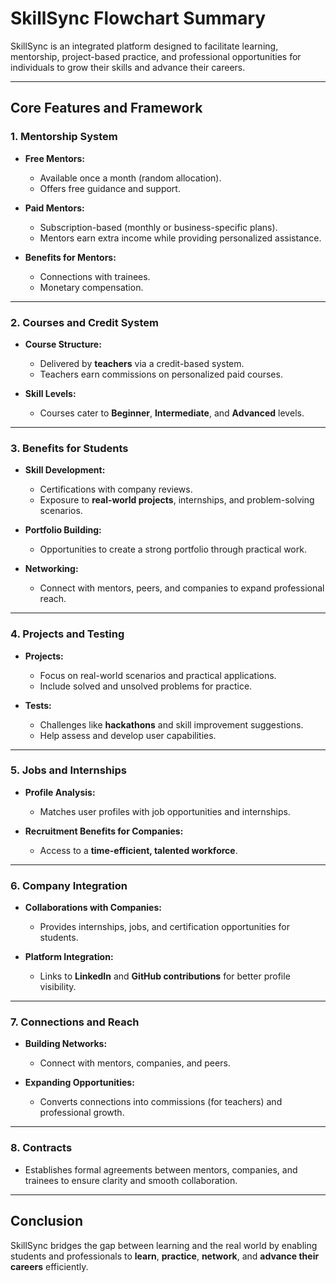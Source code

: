 # SkillSync Flowchart Summary

SkillSync is an integrated platform designed to facilitate learning, mentorship, project-based practice, and professional opportunities for individuals to grow their skills and advance their careers.

---

## Core Features and Framework

### 1. Mentorship System
- **Free Mentors:**
  - Available once a month (random allocation).
  - Offers free guidance and support.

- **Paid Mentors:**
  - Subscription-based (monthly or business-specific plans).
  - Mentors earn extra income while providing personalized assistance.

- **Benefits for Mentors:**
  - Connections with trainees.
  - Monetary compensation.

---

### 2. Courses and Credit System
- **Course Structure:**
  - Delivered by **teachers** via a credit-based system.
  - Teachers earn commissions on personalized paid courses.

- **Skill Levels:**
  - Courses cater to **Beginner**, **Intermediate**, and **Advanced** levels.

---

### 3. Benefits for Students
- **Skill Development:**
  - Certifications with company reviews.
  - Exposure to **real-world projects**, internships, and problem-solving scenarios.

- **Portfolio Building:**
  - Opportunities to create a strong portfolio through practical work.

- **Networking:**
  - Connect with mentors, peers, and companies to expand professional reach.

---

### 4. Projects and Testing
- **Projects:**
  - Focus on real-world scenarios and practical applications.
  - Include solved and unsolved problems for practice.

- **Tests:**
  - Challenges like **hackathons** and skill improvement suggestions.
  - Help assess and develop user capabilities.

---

### 5. Jobs and Internships
- **Profile Analysis:**
  - Matches user profiles with job opportunities and internships.

- **Recruitment Benefits for Companies:**
  - Access to a **time-efficient, talented workforce**.

---

### 6. Company Integration
- **Collaborations with Companies:**
  - Provides internships, jobs, and certification opportunities for students.

- **Platform Integration:**
  - Links to **LinkedIn** and **GitHub contributions** for better profile visibility.

---

### 7. Connections and Reach
- **Building Networks:**
  - Connect with mentors, companies, and peers.

- **Expanding Opportunities:**
  - Converts connections into commissions (for teachers) and professional growth.

---

### 8. Contracts
- Establishes formal agreements between mentors, companies, and trainees to ensure clarity and smooth collaboration.

---

## Conclusion
SkillSync bridges the gap between learning and the real world by enabling students and professionals to **learn**, **practice**, **network**, and **advance their careers** efficiently.

